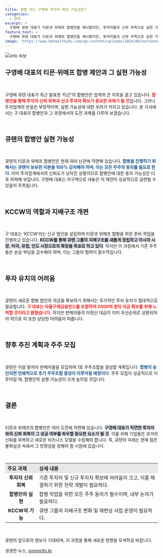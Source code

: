 ```yaml
---
title: 합병 카드 구영배 투자자 확보 가능성은?
categories:
  - 경제
excerpt: >
  구영배 큐텐 대표가 티몬과 위메프 합병안을 제시했지만, 투자자들의 신뢰 부족으로 실현 가능성에 의문이 커지고 있다. KCCW 중심의 지배구조 변경이 급선무지만, 손해 감수 요구와 외부 자금 유치 난항이 우려되고 있다.
feature_text: >
  구영배 큐텐 대표가 티몬과 위메프 합병안을 제시했지만, 투자자들의 신뢰 부족으로 실현 가능성에 의문이 커지고 있다. KCCW 중심의 지배구조 변경이 급선무지만, 손해 감수 요구와 외부 자금 유치 난항이 우려되고 있다.
image: 'https://www.behealthy4u.com/wp-content/uploads/2024/06/koreanews.jpg'
---
```


<p><img src="https://www.behealthy4u.com/wp-content/uploads/2024/06/koreanews.jpg" alt="info 속보" /></p>

<h2 data-ke-size="size26">구영배 대표의 티몬·위메프 합병 제안과 그 실현 가능성</h2>

<p data-ke-size="size16">&nbsp;</p>

<p>구영배 큐텐 대표가 최근 발표한 ‘티곤’의 합병안은 업계의 큰 이목을 끌고 있습니다. <b><span style="color: #ee2323;">합병안을 통해 투자자 신뢰 회복과 신규 투자자 확보가 중요한 과제가 될 것</span></b>입니다. 그러나 투자업계의 반응은 부정적이며, 실현 가능성에 대한 우려가 커지고 있습니다. 본 기사에서는 구 대표의 합병안과 그 과정에서의 도전 과제를 다루어 보겠습니다.</p>

<p data-ke-size="size16">&nbsp;</p>

<h2 data-ke-size="size26">큐텐의 합병안 실현 가능성</h2>

<p data-ke-size="size16">&nbsp;</p>

<p>큐텐의 티몬과 위메프 합병안은 현재 여러 난관에 직면해 있습니다. <b><span style="color: #1a5490;">합병을 진행하기 위해서는 큐텐이 보유한 지분을 100% 감자해야 하며, 이는 모든 주주의 동의를 필요로 한다</span></b>. 이미 투자업계에서의 신뢰도가 낮아진 상황이므로 합병안에 대한 동의 가능성은 더욱 희박해 보입니다. 구영배 대표는 자구책으로 내놓은 이 제안이 성공적으로 실현될 수 있을지 주목됩니다.</p>

<p data-ke-size="size16">&nbsp;</p>

<h2 data-ke-size="size26">KCCW의 역할과 지배구조 개편</h2>

<p data-ke-size="size16">&nbsp;</p>

<p>구 대표는 ‘KCCW’라는 신규 법인을 설립하여 티몬과 위메프 합병을 위한 준비 작업을 진행하고 있습니다. <b><span style="background-color: #21538527;">KCCW를 통해 큐텐 그룹의 지배구조를 새롭게 정립하고 아시아 시장, 미국, 유럽, 인도 시장으로의 확장을 목표로 하고 있다</span></b>. 하지만 이 과정에서 기존 주주들은 손실 부담을 감수해야 하며, 이는 그들의 협력이 필수적입니다.</p>

<p data-ke-size="size16">&nbsp;</p>

<h2 data-ke-size="size26">투자 유치의 어려움</h2>

<p data-ke-size="size16">&nbsp;</p>

<p>큐텐이 새로운 합병 법인의 자금을 확보하기 위해서는 추가적인 투자 유치가 절대적으로 필요합니다. <b><span style="color: #ee2323;">구 대표는 자율구제금융펀드를 포함하여 2000억 원의 자금 확보를 위해 노력할 것이라고 밝혔습니다</span></b>. 하지만 판매자들의 미정산 대금이 이미 우선순위로 상환되어야 하므로 이 또한 상당한 어려움이 따릅니다.</p>

<p data-ke-size="size16">&nbsp;</p>

<h2 data-ke-size="size26">향후 추진 계획과 주주 모집</h2>

<p data-ke-size="size16">&nbsp;</p>

<p>큐텐은 이달 말까지 판매자들을 모집하여 1호 주주조합을 결성할 계획입니다. <b><span style="color: #1a5490;">합병이 승인되면 연쇄적으로 추가 주주조합 결성이 이루어질 예정이다</span></b>. 주주 모집이 성공적으로 이루어질 때, 합병안의 실행 가능성이 크게 높아질 것입니다. </p>

<p data-ke-size="size16">&nbsp;</p>

<h2 data-ke-size="size26">결론</h2>

<p data-ke-size="size16">&nbsp;</p>

<p>티몬과 위메프의 합병안은 여러 도전에 직면해 있습니다. <b><span style="background-color: #21538527;">구영배 대표가 직면한 투자자와의 신뢰 회복이 그 성공 여부를 좌우할 중요한 요소가 될 것</span></b>. 이를 위해 기업들은 과거의 신뢰를 회복하고 새로운 비즈니스 모델을 수립해야 합니다. 즉, 큐텐의 미래는 현재 많은 불확실성 속에서 그 방향성을 정해야 할 시점에 있습니다. </p>

<p data-ke-size="size16">&nbsp;</p>

<table style="width: 100%; border-collapse: collapse;">
  <tr>
    <th style="text-align: left; background-color: #e7e7e7;">주요 과제</th>
    <th style="text-align: left; background-color: #e7e7e7;">상세 내용</th>
  </tr>
  <tr>
    <td style="text-align: center; height: 17px;"><b>투자자 신뢰 회복</b></td>
    <td style="text-align: left;">기존 투자자 및 신규 투자자 확보에 어려움이 크고, 이를 해결하기 위한 전략 개발이 필요하다.</td>
  </tr>
  <tr>
    <td style="text-align: center; height: 17px;"><b>합병안의 실현</b></td>
    <td style="text-align: left;">합병 작업을 위한 모든 주주 동의가 필수이며, 내부 논의가 필요하다.</td>
  </tr>
  <tr>
    <td style="text-align: center; height: 17px;"><b>KCCW의 기능</b></td>
    <td style="text-align: left;">큐텐 그룹의 지배구조 변화 및 재편성 사업 운영이 필요하다.</td>
  </tr>
</table>

<p data-ke-size="size16">&nbsp;</p>

<p>큐텐의 앞으로의 행보가 기대되며, 이 과정을 통해 새로운 방향을 모색하길 바랍니다.</p>
생생한 뉴스, <a href="https://onioninfo.kr" rel="dofollow">onioninfo.kr</a>



